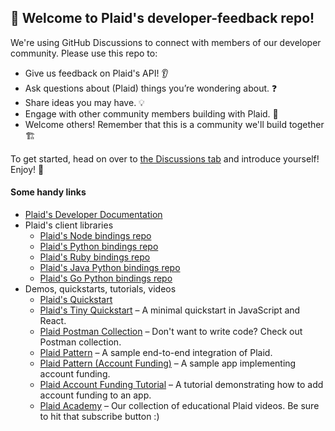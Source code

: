 ## 👋 Welcome to Plaid's developer-feedback repo!

We're using GitHub Discussions to connect with members of our developer community. Please use this repo to:

  * Give us feedback on Plaid's API! 👂
  * Ask questions about (Plaid) things you’re wondering about. ❓
  * Share ideas you may have. 💡
  * Engage with other community members building with Plaid. 👥
  * Welcome others! Remember that this is a community we'll build together 🏗

 To get started, head on over to [the Discussions tab](https://github.com/plaid/developer-feedback/discussions) and introduce yourself! Enjoy! 🙂

#### Some handy links

  * [Plaid's Developer Documentation](https://plaid.com/docs/)
  * Plaid's client libraries
    * [Plaid's Node bindings repo](https://github.com/plaid/plaid-node)
    * [Plaid's Python bindings repo](https://github.com/plaid/plaid-python)
    * [Plaid's Ruby bindings repo](https://github.com/plaid/plaid-ruby)
    * [Plaid's Java Python bindings repo](https://github.com/plaid/plaid-java)
    * [Plaid's Go Python bindings repo](https://github.com/plaid/plaid-go)
  * Demos, quickstarts, tutorials, videos
    * [Plaid's Quickstart](https://github.com/plaid/quickstart)
    * [Plaid's Tiny Quickstart](https://github.com/plaid/tiny-quickstart) – A minimal quickstart in JavaScript and React.
    * [Plaid Postman Collection](https://github.com/plaid/plaid-postman) – Don't want to write code? Check out Postman collection.
    * [Plaid Pattern](https://github.com/plaid/pattern) – A sample end-to-end integration of Plaid.
    * [Plaid Pattern (Account Funding)](https://github.com/plaid/pattern-account-funding) – A sample app implementing account funding.
    * [Plaid Account Funding Tutorial](https://github.com/plaid/account-funding-tutorial) – A tutorial demonstrating how to add account funding to an app.
    * [Plaid Academy](https://www.youtube.com/c/PlaidInc/videos) – Our collection of educational Plaid videos. Be sure to hit that subscribe button :) 
